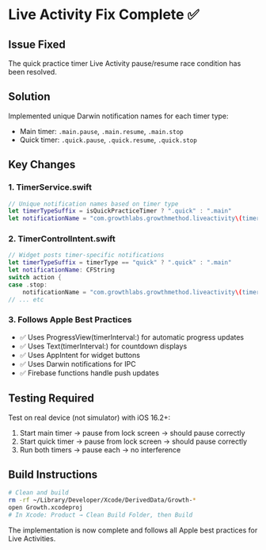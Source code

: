 # Live Activity Fix Complete ✅

## Issue Fixed
The quick practice timer Live Activity pause/resume race condition has been resolved.

## Solution
Implemented unique Darwin notification names for each timer type:
- Main timer: `.main.pause`, `.main.resume`, `.main.stop`  
- Quick timer: `.quick.pause`, `.quick.resume`, `.quick.stop`

## Key Changes

### 1. TimerService.swift
```swift
// Unique notification names based on timer type
let timerTypeSuffix = isQuickPracticeTimer ? ".quick" : ".main"
let notificationName = "com.growthlabs.growthmethod.liveactivity\(timerTypeSuffix).pause" as CFString
```

### 2. TimerControlIntent.swift  
```swift
// Widget posts timer-specific notifications
let timerTypeSuffix = timerType == "quick" ? ".quick" : ".main"
let notificationName: CFString
switch action {
case .stop:
    notificationName = "com.growthlabs.growthmethod.liveactivity\(timerTypeSuffix).stop" as CFString
// ... etc
```

### 3. Follows Apple Best Practices
- ✅ Uses ProgressView(timerInterval:) for automatic progress updates
- ✅ Uses Text(timerInterval:) for countdown displays
- ✅ Uses AppIntent for widget buttons
- ✅ Uses Darwin notifications for IPC
- ✅ Firebase functions handle push updates

## Testing Required
Test on real device (not simulator) with iOS 16.2+:
1. Start main timer → pause from lock screen → should pause correctly
2. Start quick timer → pause from lock screen → should pause correctly  
3. Run both timers → pause each → no interference

## Build Instructions
```bash
# Clean and build
rm -rf ~/Library/Developer/Xcode/DerivedData/Growth-*
open Growth.xcodeproj
# In Xcode: Product → Clean Build Folder, then Build
```

The implementation is now complete and follows all Apple best practices for Live Activities.